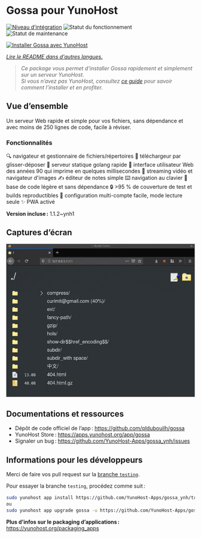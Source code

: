 <!--
Nota bene : ce README est automatiquement généré par <https://github.com/YunoHost/apps/tree/master/tools/readme_generator>
Il NE doit PAS être modifié à la main.
-->

# Gossa pour YunoHost

[![Niveau d’intégration](https://dash.yunohost.org/integration/gossa.svg)](https://ci-apps.yunohost.org/ci/apps/gossa/) ![Statut du fonctionnement](https://ci-apps.yunohost.org/ci/badges/gossa.status.svg) ![Statut de maintenance](https://ci-apps.yunohost.org/ci/badges/gossa.maintain.svg)

[![Installer Gossa avec YunoHost](https://install-app.yunohost.org/install-with-yunohost.svg)](https://install-app.yunohost.org/?app=gossa)

*[Lire le README dans d'autres langues.](./ALL_README.md)*

> *Ce package vous permet d’installer Gossa rapidement et simplement sur un serveur YunoHost.*  
> *Si vous n’avez pas YunoHost, consultez [ce guide](https://yunohost.org/install) pour savoir comment l’installer et en profiter.*

## Vue d’ensemble

Un serveur Web rapide et simple pour vos fichiers, sans dépendance et avec moins de 250 lignes de code, facile à réviser.

### Fonctionnalités

🔍 navigateur et gestionnaire de fichiers/répertoires
📩 téléchargeur par glisser-déposer
🥂 serveur statique golang rapide
💾 interface utilisateur Web des années 90 qui imprime en quelques millisecondes
📸 streaming vidéo et navigateur d'images
✍️ éditeur de notes simple
⌨️ navigation au clavier
🚀 base de code légère et sans dépendance
🔒 >95 % de couverture de test et builds reproductibles
💑 configuration multi-compte facile, mode lecture seule
✨ PWA activé

**Version incluse :** 1.1.2~ynh1

## Captures d’écran

![Capture d’écran de Gossa](./doc/screenshots/screenshot.png)

## Documentations et ressources

- Dépôt de code officiel de l’app : <https://github.com/pldubouilh/gossa>
- YunoHost Store : <https://apps.yunohost.org/app/gossa>
- Signaler un bug : <https://github.com/YunoHost-Apps/gossa_ynh/issues>

## Informations pour les développeurs

Merci de faire vos pull request sur la [branche `testing`](https://github.com/YunoHost-Apps/gossa_ynh/tree/testing).

Pour essayer la branche `testing`, procédez comme suit :

```bash
sudo yunohost app install https://github.com/YunoHost-Apps/gossa_ynh/tree/testing --debug
ou
sudo yunohost app upgrade gossa -u https://github.com/YunoHost-Apps/gossa_ynh/tree/testing --debug
```

**Plus d’infos sur le packaging d’applications :** <https://yunohost.org/packaging_apps>
